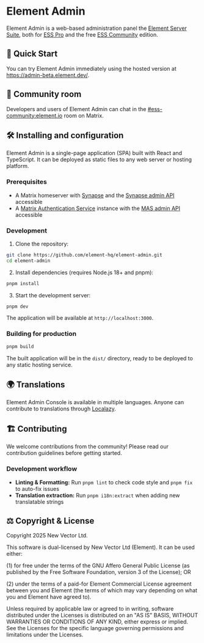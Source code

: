 # Element Admin

Element Admin is a web-based administration panel the [Element Server Suite](https://element.io/server-suite), both for [ESS Pro](https://element.io/server-suite/pro) and the free [ESS Community](https://github.com/element-hq/ess-helm) edition.

## 🚀 Quick Start

You can try Element Admin immediately using the hosted version at <https://admin-beta.element.dev/>.

## 💬 Community room

Developers and users of Element Admin can chat in the [#ess-community:element.io](https://matrix.to/#/#ess-community:element.io) room on Matrix.

## 🛠️ Installing and configuration

Element Admin is a single-page application (SPA) built with React and TypeScript. It can be deployed as static files to any web server or hosting platform.

### Prerequisites

- A Matrix homeserver with [Synapse](https://github.com/element-hq/synapse) and the [Synapse admin API](https://element-hq.github.io/synapse/latest/reverse_proxy.html#synapse-administration-endpoints) accessible
- A [Matrix Authentication Service](https://github.com/element-hq/matrix-authentication-service) instance with the [MAS admin API](https://element-hq.github.io/matrix-authentication-service/topics/admin-api.html#enabling-the-api) accessible

### Development

1. Clone the repository:

```bash
git clone https://github.com/element-hq/element-admin.git
cd element-admin
```

2. Install dependencies (requires Node.js 18+ and pnpm):

```bash
pnpm install
```

3. Start the development server:

```bash
pnpm dev
```

The application will be available at `http://localhost:3000`.

### Building for production

```bash
pnpm build
```

The built application will be in the `dist/` directory, ready to be deployed to any static hosting service.

## 🌍 Translations

Element Admin Console is available in multiple languages.
Anyone can contribute to translations through [Localazy](https://localazy.com/p/element-admin-console).

## 🏗️ Contributing

We welcome contributions from the community! Please read our contribution guidelines before getting started.

### Development workflow

- **Linting & Formatting:** Run `pnpm lint` to check code style and `pnpm fix` to auto-fix issues
- **Translation extraction:** Run `pnpm i18n:extract` when adding new translatable strings

## ⚖️ Copyright & License

Copyright 2025 New Vector Ltd.

This software is dual-licensed by New Vector Ltd (Element). It can be used either:

(1) for free under the terms of the GNU Affero General Public License (as published by the Free Software Foundation, version 3 of the License); OR

(2) under the terms of a paid-for Element Commercial License agreement between you and Element (the terms of which may vary depending on what you and Element have agreed to).

Unless required by applicable law or agreed to in writing, software distributed under the Licenses is distributed on an "AS IS" BASIS, WITHOUT WARRANTIES OR CONDITIONS OF ANY KIND, either express or implied. See the Licenses for the specific language governing permissions and limitations under the Licenses.

